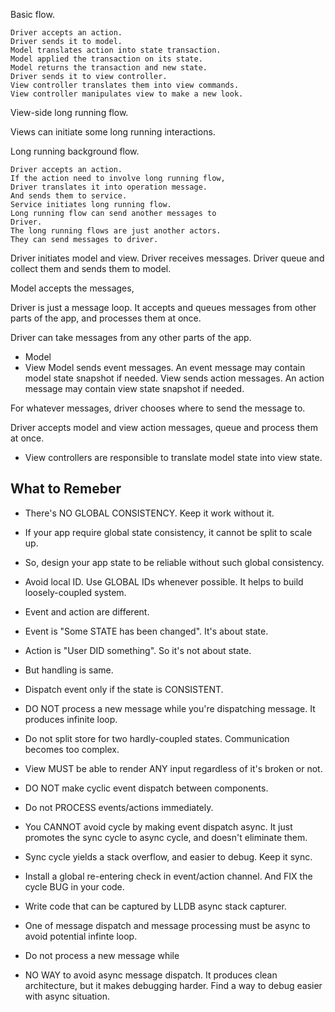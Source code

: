 














Basic flow.

    Driver accepts an action.
    Driver sends it to model.
    Model translates action into state transaction.
    Model applied the transaction on its state.
    Model returns the transaction and new state.
    Driver sends it to view controller.
    View controller translates them into view commands.
    View controller manipulates view to make a new look.

View-side long running flow.


Views can initiate some long running interactions.

Long running background flow.

    Driver accepts an action.
    If the action need to involve long running flow, 
    Driver translates it into operation message.
    And sends them to service.
    Service initiates long running flow.
    Long running flow can send another messages to 
    Driver.
    The long running flows are just another actors.
    They can send messages to driver.


    


Driver initiates model and view.
Driver receives messages. Driver queue and collect them
and sends them to model.

Model accepts the messages, 


Driver is just a message loop. It accepts and queues messages 
from other parts of the app, and processes them at once.

Driver can take messages from any other parts of the app. 
- Model
- View
Model sends event messages. An event message may contain model
state snapshot if needed.
View sends action messages. An action message may contain view
state snapshot if needed.

For whatever messages, driver chooses where to send the message
to. 


Driver accepts model and view action messages, queue and process 
them at once.

- View controllers are responsible to translate model state into
  view state.

























What to Remeber
---------------
- There's NO GLOBAL CONSISTENCY. Keep it work without it.
- If your app require global state consistency, it cannot
be split to scale up.
- So, design your app state to be reliable without such
global consistency.
- Avoid local ID. Use GLOBAL IDs whenever possible. 
It helps to build loosely-coupled system.
- Event and action are different. 
- Event is "Some STATE has been changed". It's about state.
- Action is "User DID something". So it's not about state.
- But handling is same.
- Dispatch event only if the state is CONSISTENT.
- DO NOT process a new message while you're dispatching message.
It produces infinite loop.
- Do not split store for two hardly-coupled states.
Communication becomes too complex.
- View MUST be able to render ANY input regardless of it's 
broken or not.  
- DO NOT make cyclic event dispatch between components.
- Do not PROCESS events/actions immediately.
- You CANNOT avoid cycle by making event dispatch async.
It just promotes the sync cycle to async cycle, and doesn't
eliminate them. 
- Sync cycle yields a stack overflow, and easier to debug.
Keep it sync.
- Install a global re-entering check in event/action channel.
And FIX the cycle BUG in your code.
- Write code that can be captured by LLDB async stack capturer.

- One of message dispatch and message processing must be async to
avoid potential infinte loop.
- Do not process a new message while

- NO WAY to avoid async message dispatch. It produces clean 
architecture, but it makes debugging harder. Find a way to
debug easier with async situation.






















